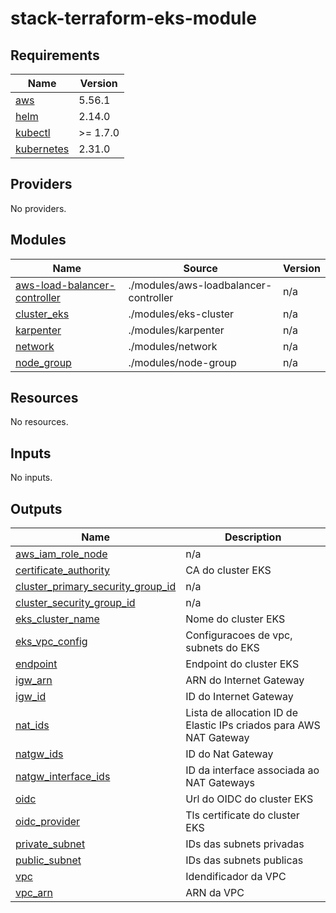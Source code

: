 # stack-terraform-eks-module

## Requirements

| Name | Version |
|------|---------|
| <a name="requirement_aws"></a> [aws](#requirement\_aws) | 5.56.1 |
| <a name="requirement_helm"></a> [helm](#requirement\_helm) | 2.14.0 |
| <a name="requirement_kubectl"></a> [kubectl](#requirement\_kubectl) | >= 1.7.0 |
| <a name="requirement_kubernetes"></a> [kubernetes](#requirement\_kubernetes) | 2.31.0 |

## Providers

No providers.

## Modules

| Name | Source | Version |
|------|--------|---------|
| <a name="module_aws-load-balancer-controller"></a> [aws-load-balancer-controller](#module\_aws-load-balancer-controller) | ./modules/aws-loadbalancer-controller | n/a |
| <a name="module_cluster_eks"></a> [cluster\_eks](#module\_cluster\_eks) | ./modules/eks-cluster | n/a |
| <a name="module_karpenter"></a> [karpenter](#module\_karpenter) | ./modules/karpenter | n/a |
| <a name="module_network"></a> [network](#module\_network) | ./modules/network | n/a |
| <a name="module_node_group"></a> [node\_group](#module\_node\_group) | ./modules/node-group | n/a |

## Resources

No resources.

## Inputs

No inputs.

## Outputs

| Name | Description |
|------|-------------|
| <a name="output_aws_iam_role_node"></a> [aws\_iam\_role\_node](#output\_aws\_iam\_role\_node) | n/a |
| <a name="output_certificate_authority"></a> [certificate\_authority](#output\_certificate\_authority) | CA do cluster EKS |
| <a name="output_cluster_primary_security_group_id"></a> [cluster\_primary\_security\_group\_id](#output\_cluster\_primary\_security\_group\_id) | n/a |
| <a name="output_cluster_security_group_id"></a> [cluster\_security\_group\_id](#output\_cluster\_security\_group\_id) | n/a |
| <a name="output_eks_cluster_name"></a> [eks\_cluster\_name](#output\_eks\_cluster\_name) | Nome do cluster EKS |
| <a name="output_eks_vpc_config"></a> [eks\_vpc\_config](#output\_eks\_vpc\_config) | Configuracoes de vpc, subnets do EKS |
| <a name="output_endpoint"></a> [endpoint](#output\_endpoint) | Endpoint do cluster EKS |
| <a name="output_igw_arn"></a> [igw\_arn](#output\_igw\_arn) | ARN do Internet Gateway |
| <a name="output_igw_id"></a> [igw\_id](#output\_igw\_id) | ID do Internet Gateway |
| <a name="output_nat_ids"></a> [nat\_ids](#output\_nat\_ids) | Lista de allocation ID de Elastic IPs criados para AWS NAT Gateway |
| <a name="output_natgw_ids"></a> [natgw\_ids](#output\_natgw\_ids) | ID do Nat Gateway |
| <a name="output_natgw_interface_ids"></a> [natgw\_interface\_ids](#output\_natgw\_interface\_ids) | ID da interface associada ao NAT Gateways |
| <a name="output_oidc"></a> [oidc](#output\_oidc) | Url do OIDC do cluster EKS |
| <a name="output_oidc_provider"></a> [oidc\_provider](#output\_oidc\_provider) | Tls certificate do cluster EKS |
| <a name="output_private_subnet"></a> [private\_subnet](#output\_private\_subnet) | IDs das subnets privadas |
| <a name="output_public_subnet"></a> [public\_subnet](#output\_public\_subnet) | IDs das subnets publicas |
| <a name="output_vpc"></a> [vpc](#output\_vpc) | Idendificador da VPC |
| <a name="output_vpc_arn"></a> [vpc\_arn](#output\_vpc\_arn) | ARN da VPC |
